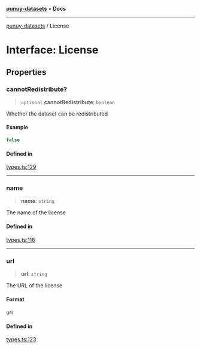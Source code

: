 [**punuy-datasets**](../README.md) • **Docs**

***

[punuy-datasets](../README.md) / License

# Interface: License

## Properties

### cannotRedistribute?

> `optional` **cannotRedistribute**: `boolean`

Whether the dataset can be redistributed

#### Example

```ts
false
```

#### Defined in

[types.ts:129](https://github.com/andrefs/punuy-datasets/blob/bcef86c35f51f4b9307f65008670361b8f6e58ce/src/lib/types.ts#L129)

***

### name

> **name**: `string`

The name of the license

#### Defined in

[types.ts:116](https://github.com/andrefs/punuy-datasets/blob/bcef86c35f51f4b9307f65008670361b8f6e58ce/src/lib/types.ts#L116)

***

### url

> **url**: `string`

The URL of the license

#### Format

uri

#### Defined in

[types.ts:123](https://github.com/andrefs/punuy-datasets/blob/bcef86c35f51f4b9307f65008670361b8f6e58ce/src/lib/types.ts#L123)
